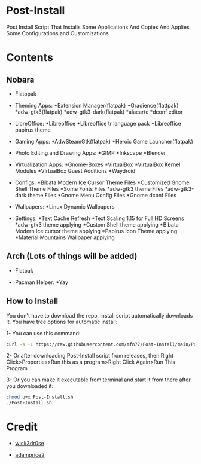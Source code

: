 # Post-Install
Post Install Script That Installs Some Applications And Copies And Applies Some Configurations and Customizations

# Contents

## Nobara
- Flatopak
- Theming Apps:                    *Extension Manager(flatpak)
                                   *Gradience(flattpak)
                                   *adw-gtk3(flatpak)
                                   *adw-gtk3-dark(flatpak)
                                   *alacarte
                                   *dconf editor
                                   
- LibreOffice:                     *Libreoffice
                                   *Libreoffice tr language pack
                                   *Libreoffice papirus theme
                                   
- Gaming Apps:                     *AdwSteamGtk(flatpak)
                                   *Heroic Game Launcher(flatpak)
                                   
- Photo Editing and Drawing Apps:  *GIMP
                                   *Inkscape
                                   *Blender
                                   
- Virtualization Apps:             *Gnome-Boxes
                                   *VirtualBox
                                   *VirtualBox Kernel Modules
                                   *VirtualBox Guest Additions
                                   *Waydroid
                                   
- Configs:                         *Bibata Modern Ice Cursor Theme Files
                                   *Customized Gnome Shell Theme Files
                                   *Some Fonts Files
                                   *adw-gtk3 theme Files
                                   *adw-gtk3-dark theme Files
                                   *Gnome Menu Config Files
                                   *Gnome dconf Files
                                   
- Wallpapers:                      *Linux Dynamic Wallpapers

- Settings:                        *Text Cache Refresh
                                   *Text Scaling 1.15 for Full HD Screens
                                   *adw-gtk3 theme applying
                                   *Custom Shell theme applying
                                   *Bibata Modern Ice cursor theme applying
                                   *Papirus Icon Theme applying
                                   *Material Mountains Wallpaper applying

## Arch (Lots of things will be added)

- Flatpak

- Pacman Helper:                   *Yay

## How to Install

You don't have to download the repo, install script automatically downloads it. You have tree options for automatic install:

1- You can use this command:

```sh
curl -s -L https://raw.githubusercontent.com/mfn77/Post-Install/main/Post-Install.sh | bash
```

2- Or after downloading Post-Install script from releases, then Right Click>Properties>Run this as a program>Right Click Again>Run This Program

3- Or you can make it executable from terminal and start it from there after you downloaded it:

```sh
chmod u+x Post-Install.sh
./Post-Install.sh 
```

# Credit

- [wick3dr0se](https://github.com/wick3dr0se)

- [adamprice2](https://github.com/adamprice2)
